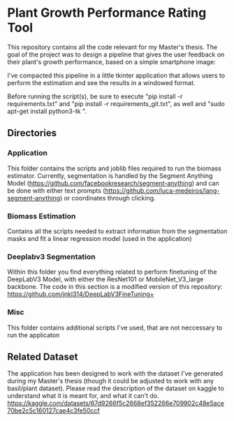 # Plant Growth Performance Rating Tool
This repository contains all the code relevant for my Master's thesis. The goal of the project was to design a pipeline that gives the user feedback on their plant's growth performance, based on a simple smartphone image:

I've compacted this pipeline in a little tkinter application that allows users to perform the estimation and see the results in a windowed format.

Before running the script(s), be sure to execute "pip install -r requirements.txt" and "pip install -r requirements_git.txt", as well and "sudo apt-get install python3-tk ".

## Directories
### Application
This folder contains the scripts and joblib files required to run the biomass estimator. Currently, segmentation is handled by the Segment Anything Model (https://github.com/facebookresearch/segment-anything) and can be done with either text prompts (https://github.com/luca-medeiros/lang-segment-anything) or coordinates through clicking.

### Biomass Estimation
Contains all the scripts needed to extract information from the segmentation masks and fit a linear regression model (used in the application)

### Deeplabv3 Segmentation
Within this folder you find everything related to perform finetuning of the DeepLabV3 Model, with either the ResNet101 or MobileNet_V3_large backbone.
The code in this section is a modified version of this repository:
https://github.com/jnkl314/DeepLabV3FineTuning+

### Misc
This folder contains additional scripts I've used, that are not neccessary to run the applicaton

## Related Dataset
The application has been designed to work with the dataset I've generated during my Master's thesis (though it could be adjusted to work with any basil/plant dataset).
Please read the description of the dataset on kaggle to understand what it is meant for, and what it can't do.
https://kaggle.com/datasets/67d9266f5c2668ef352266e709902c48e5ace70be2c5c160127cae4c3fe50ccf

